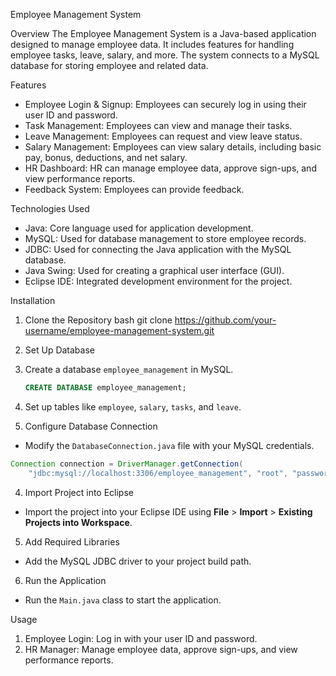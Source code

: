 Employee Management System

Overview
The Employee Management System is a Java-based application designed to manage employee data. 
It includes features for handling employee tasks, leave, salary, and more. The system connects to a MySQL database for storing employee and related data.

Features
- Employee Login & Signup: Employees can securely log in using their user ID and password.
- Task Management: Employees can view and manage their tasks.
- Leave Management: Employees can request and view leave status.
- Salary Management: Employees can view salary details, including basic pay, bonus, deductions, and net salary.
- HR Dashboard: HR can manage employee data, approve sign-ups, and view performance reports.
- Feedback System: Employees can provide feedback.

Technologies Used
- Java: Core language used for application development.
- MySQL: Used for database management to store employee records.
- JDBC: Used for connecting the Java application with the MySQL database.
- Java Swing: Used for creating a graphical user interface (GUI).
- Eclipse IDE: Integrated development environment for the project.

Installation

1. Clone the Repository
bash
git clone https://github.com/your-username/employee-management-system.git


2. Set Up Database
1. Create a database `employee_management` in MySQL.
   ```sql
   CREATE DATABASE employee_management;
   ```

2. Set up tables like `employee`, `salary`, `tasks`, and `leave`.

3. Configure Database Connection
- Modify the `DatabaseConnection.java` file with your MySQL credentials.
  
```java
Connection connection = DriverManager.getConnection(
    "jdbc:mysql://localhost:3306/employee_management", "root", "password");
```

4. Import Project into Eclipse
- Import the project into your Eclipse IDE using **File** > **Import** > **Existing Projects into Workspace**.

5. Add Required Libraries
- Add the MySQL JDBC driver to your project build path.

6. Run the Application
- Run the `Main.java` class to start the application.

 Usage
1. Employee Login: Log in with your user ID and password.
2. HR Manager: Manage employee data, approve sign-ups, and view performance reports.
